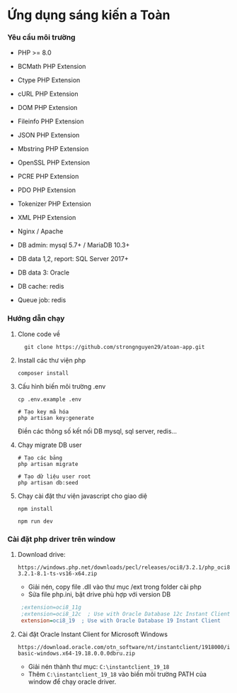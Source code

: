 # Ứng dụng sáng kiến a Toàn

### Yêu cầu môi trường
- PHP >= 8.0
- BCMath PHP Extension
- Ctype PHP Extension
- cURL PHP Extension
- DOM PHP Extension
- Fileinfo PHP Extension
- JSON PHP Extension
- Mbstring PHP Extension
- OpenSSL PHP Extension
- PCRE PHP Extension
- PDO PHP Extension
- Tokenizer PHP Extension
- XML PHP Extension

- Nginx / Apache
- DB admin: mysql 5.7+ / MariaDB 10.3+
- DB data 1,2, report: SQL Server 2017+
- DB data 3: Oracle
- DB cache: redis
- Queue job: redis

### Hướng dẫn chạy

1. Clone code về

    ```shell
      git clone https://github.com/strongnguyen29/atoan-app.git
    ```
2. Install các thư viện php

    ```shell
    composer install
    ```

3. Cấu hình biến môi trường .env
    
    ```shell
    cp .env.example .env
   
    # Tạo key mã hóa
    php artisan key:generate
    ```
    
    Điền các thông số kết nối DB mysql, sql server, redis...

4. Chạy migrate DB user

    ```shell
    # Tạo các bảng
    php artisan migrate
   
    # Tạo dữ liệu user root
    php artisan db:seed
    ```
5. Chạy cài đặt thư viện javascript cho giao diệ
    
    ```shell
    npm install
   
    npm run dev 
    ```

### Cài đặt php driver trên window
1. Download drive: 
    ```url
   https://windows.php.net/downloads/pecl/releases/oci8/3.2.1/php_oci8-3.2.1-8.1-ts-vs16-x64.zip
   ```
   - Giải nén, copy file .dll vào thư mục /ext trong folder cài php
   - Sửa file php.ini, bật drive phù hợp với version DB
   
   ```ini
    ;extension=oci8_11g
    ;extension=oci8_12c  ; Use with Oracle Database 12c Instant Client
    extension=oci8_19  ; Use with Oracle Database 19 Instant Client
    ```
2. Cài đặt Oracle Instant Client for Microsoft Windows

    ```url
   https://download.oracle.com/otn_software/nt/instantclient/1918000/instantclient-basic-windows.x64-19.18.0.0.0dbru.zip
    ```
   - Giải nén thành thư mục: `C:\instantclient_19_18`
   - Thêm `C:\instantclient_19_18` vào biến môi trường PATH của window để chạy oracle driver.
